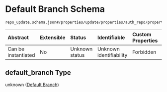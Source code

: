 # Default Branch Schema

```txt
repo_update.schema.json#/properties/update/properties/auth_repo/properties/data/properties/default_branch
```



| Abstract            | Extensible | Status         | Identifiable            | Custom Properties | Additional Properties | Access Restrictions | Defined In                                                                        |
| :------------------ | :--------- | :------------- | :---------------------- | :---------------- | :-------------------- | :------------------ | :-------------------------------------------------------------------------------- |
| Can be instantiated | No         | Unknown status | Unknown identifiability | Forbidden         | Allowed               | none                | [repo-update.schema.json*](../out/repo-update.schema.json "open original schema") |

## default_branch Type

unknown ([Default Branch](repo-update-properties-update-data-properties-authentication-rpository-with-update-details-properties-authentication-repository-properties-default-branch.md))
